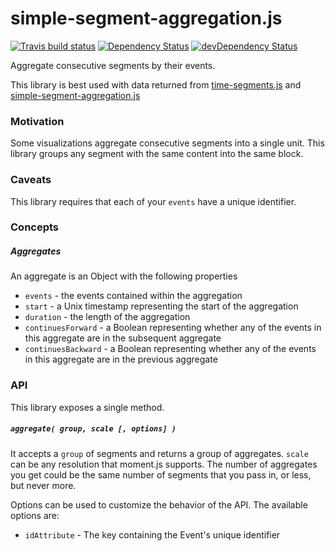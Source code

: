 # simple-segment-aggregation.js
[![Travis build status](http://img.shields.io/travis/jmeas/simple-segment-aggregation.js.svg?style=flat)](https://travis-ci.org/jmeas/simple-segment-aggregation.js)
[![Dependency Status](https://david-dm.org/jmeas/simple-segment-aggregation.js.svg)](https://david-dm.org/jmeas/simple-segment-aggregation.js) 
[![devDependency Status](https://david-dm.org/jmeas/simple-segment-aggregation.js/dev-status.svg)](https://david-dm.org/jmeas/simple-segment-aggregation.js#info=devDependencies)

Aggregate consecutive segments by their events.

This library is best used with data returned from [time-segments.js](https://github.com/jmeas/time-segments.js)
and [simple-segment-aggregation.js](https://github.com/jmeas/simple-segment-aggregation.js)

### Motivation

Some visualizations aggregate consecutive segments into a single unit. This
library groups any segment with the same content into the same block.

### Caveats

This library requires that each of your `events` have a unique identifier.

### Concepts

##### Aggregates

An aggregate is an Object with the following properties

- `events` - the events contained within the aggregation
- `start` - a Unix timestamp representing the start of the aggregation
- `duration` - the length of the aggregation
- `continuesForward` - a Boolean representing whether any of the events in this
  aggregate are in the subsequent aggregate
- `continuesBackward` - a Boolean representing whether any of the events in this
  aggregate are in the previous aggregate

### API

This library exposes a single method.

##### `aggregate( group, scale [, options] )`

It accepts a `group` of segments and returns a group of aggregates. `scale` can be
any resolution that moment.js supports. The number of aggregates you get could
be the same number of segments that you pass in, or less, but never more.

Options can be used to customize the behavior of the API. The available options are:

- `idAttribute` - The key containing the Event's unique identifier

